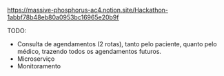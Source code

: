 https://massive-phosphorus-ac4.notion.site/Hackathon-1abbf78b48eb80a0953bc16965e20b9f


TODO:
- Consulta de agendamentos (2 rotas), tanto pelo paciente, quanto pelo médico, trazendo todos os agendamentos futuros.
- Microserviço
- Monitoramento
